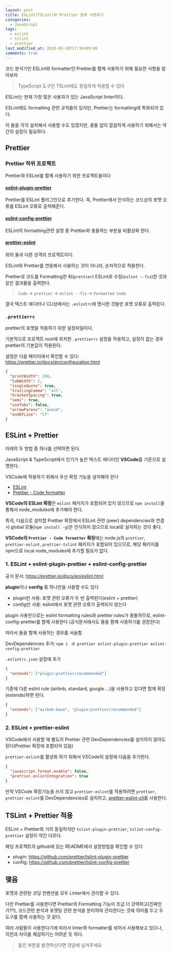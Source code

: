 ```yaml
---
layout: post
title: ESLint(TSLint)와 Prettier 함께 사용하기
categories:
  - JavaScript
tags:
  - eslint
  - tslint
  - prettier
last_modified_at: 2019-03-10T17:30+09:00
comments: true
---
```


코드 분석기인 ESLint와 formatter인 Prettier를 함께 사용하기 위해 필요한 사항을 알아보자

> TypeScript 도구인 TSLint에도 동일하게 적용할 수 있다

ESLint는 현재 가장 많은 사용자가 있는 JavaScript linter이다.

ESLint에도 formatting 관련 규칙들이 있지만, Prettier는 formatting에 특화되어 있다.

이 둘을 각각 설치해서 사용할 수도 있겠지만, 충돌 없이 깔끔하게 사용하기 위해서는 약간의 설정이 필요하다.

## Prettier

### Prettier 하위 프로젝트

Prettier와 ESLint를 함께 사용하기 위한 프로젝트들이다

#### [eslint-plugin-prettier](https://github.com/prettier/eslint-plugin-prettier)

Prettier를 ESLint 플러그인으로 추가한다.
즉, Prettier에서 인식하는 코드상의 포맷 오류를 ESLint 오류로 출력해준다.

#### [eslint-config-prettier](https://github.com/prettier/eslint-config-prettier)

ESLint의 formatting관련 설정 중 Prettier와 충돌하는 부분을 비활성화 한다.

#### [prettier-eslint](https://github.com/prettier/prettier-eslint)

위의 둘과 다른 성격의 프로젝트이다.

ESLint와 Prettier를 연동해서 사용하는 것이 아니라, 순차적으로 적용한다.

Prettier로 코드를 Formatting한 뒤(`prettier`) ESLint로 수정(`eslint --fix`)한 것과 같은 결과물을 출력한다.

> `Code` -> `prettier` -> `eslint --fix` -> `Formatted Code`

결국 텍스트 에디터나 CLI상에서는 `.eslintrc`에 명시한 것들만 포맷 오류로 출력된다.

### `.prettierrc`

prettier의 포맷을 적용하기 위한 설정파일이다.

기본적으로 프로젝트 root에 위치한 `.prettierrc` 설정을 적용하고, 설정이 없는 경우 prettier의 기본값이 적용된다.

설정은 다음 페이지에서 확인할 수 있다: <https://prettier.io/docs/en/configuration.html>

```json
{
  "printWidth": 100,
  "tabWidth": 2,
  "singleQuote": true,
  "trailingComma": "all",
  "bracketSpacing": true,
  "semi": true,
  "useTabs": false,
  "arrowParens": "avoid",
  "endOfLine": "lf"
}
```

## ESLint + Prettier

아래의 두 방법 중 하나를 선택하면 된다.

JavaScript & TypeScript에서 인기가 높은 텍스트 에디터인 **VSCode**를 기준으로 설명한다.

VSCode에 적용하기 위해서 우선 확장 기능을 설치해야 한다

- [ESLint](https://marketplace.visualstudio.com/items?itemName=dbaeumer.vscode-eslint)
- [Prettier - Code formatter](https://marketplace.visualstudio.com/items?itemName=esbenp.prettier-vscode)

**VSCode의 ESLint 확장**은 `eslint` 패키지가 포함되어 있지 않으므로 `npm install`을 통해서 node_modules에 추가해야 한다.

특히, 다음으로 설치할 Prettier 확장에서 ESLint 관련 (peer) dependencies와 연결시 global 모듈(`npm install -g`)은 인식하지 않으므로 local로 설치하는 것이 좋다.

**VSCode의 `Prettier - Code formatter` 확장**에는 node.js의 `prettier`, `prettier-eslint`, `prettier-tslint` 패키지가 포함되어 있으므로, 해당 패키지를 npm으로 local node_modules에 추가할 필요가 없다.

### 1. ESLint + eslint-plugin-prettier + eslint-config-prettier

공식 문서: <https://prettier.io/docs/en/eslint.html>

**plugin**이나 **config** 중 하나만을 사용할 수도 있다

- plugin만 사용: 포맷 관련 오류가 두 번 출력된다(eslint + prettier)
- config만 사용: eslint에서 포맷 관련 오류가 출력되지 않는다

plugin 사용만으로는 eslint formatting rules와 prettier rules가 충돌하므로, eslint-config-prettier를 함께 사용한다
(공식문서에서도 둘을 함께 사용하기를 권장한다)

따라서 둘을 함께 사용하는 경우를 서술함

DevDependencies 추가: `npm i -D prettier eslint-plugin-prettier eslint-config-prettier`

`.eslintrc.json` 설정에 추가

```json
{
  "extends": ["plugin:prettier/recommended"]
}
```

기존에 다른 eslint rule (airbnb, standard, google ...)을 사용하고 있다면 함께 확장(extends)하면 된다.

```json
{
  "extends": ["airbnb-base", "plugin:prettier/recommended"]
}
```

### 2. ESLint + prettier-eslint

VSCode에서 사용할 때 별도의 Prettier 관련 DevDependencies를 설치하지 않아도 된다(Prettier 확장에 포함되어 있음)

`prettier-eslint`를 활성화 하기 위해서 VSCode의 설정에 다음을 추가한다.

```json
{
  "javascript.format.enable": false,
  "prettier.eslintIntegration": true
}
```

만약 VSCode 확장기능을 쓰지 않고 `prettier-eslint`를 적용하려면 `prettier`, `prettier-eslint`를 DevDependencies로 설치하고,
[prettier-eslint-cli](https://github.com/prettier/prettier-eslint-cli)를 사용한다.

## TSLint + Prettier 적용

ESLint + Prettier와 거의 동일하지만 `tslint-plugin-prettier`, `tslint-config-prettier` 설정이 약간 다르다.

해당 프로젝트의 github에 있는 README에서 설정방법을 확인할 수 있다

- plugin: <https://github.com/prettier/tslint-plugin-prettier>
- config: <https://github.com/prettier/tslint-config-prettier>

## 맺음

포맷과 관련된 코딩 컨벤션을 모두 Linter에서 관리할 수 있다.

다만 Prettier를 사용한다면 Prettier의 Formatting 기능이 조금 더 강력하고(진짜인가??),
코드관련 분석과 포맷팅 관련 분석을 분리하여 관리한다는 것에 의미를 두고 두 도구를 함께 사용하는 것 같다.

여러 사람들이 사용한다기에 따라서 linter와 formatter를 섞어서 사용해보고 있으나, 이전과 차이를 체감하기는 어려운 듯 하다.

> 틀린 부분을 발견하신다면 댓글에 남겨주세요
